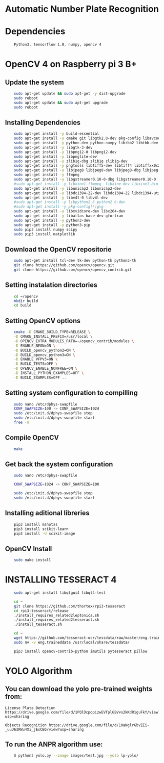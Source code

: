 # Automatic Number Plate Recognition

# Dependencies
```bash
	Python3, tensorflow 1.0, numpy, opencv 4
```

# OpenCV 4 on Raspberry pi 3 B+

## Update the system
```bash
	sudo apt-get update && sudo apt-get -y dist-upgrade
	sudo reboot
	sudo apt-get update && sudo apt-get upgrade
	sudo reboot
```

## Installing Dependencies
```bash
	sudo apt-get install -y build-essential
	sudo apt-get install -y cmake git libgtk2.0-dev pkg-config libavcodec-dev libavformat-dev libswscale-dev
	sudo apt-get install -y python-dev python-numpy libtbb2 libtbb-dev libjpeg-dev libpng-dev libtiff-dev libjasper-dev
	sudo apt-get install -y libgtk-3-dev 
	sudo apt-get install -y libpng12-0 libpng12-dev
	sudo apt-get install -y libpnglite-dev
	sudo apt-get install -y zlib1g-dbg zlib1g zlib1g-dev 
	sudo apt-get install -y pngtools libtiff5-dev libtiff4 libtiffxx0c2 libtiff-tools 
	sudo apt-get install -y libjpeg8 libjpeg8-dev libjpeg8-dbg libjpeg-progs 
	sudo apt-get install -y ffmpeg  
	sudo apt-get install -y libgstreamer0.10-0-dbg libgstreamer0.10-0  libgstreamer0.10-dev 
	#sudo apt-get install -y libxine1-ffmpeg  libxine-dev libxine1-bin 
	sudo apt-get install -y libunicap2 libunicap2-dev 
	sudo apt-get install -y libdc1394-22-dev libdc1394-22 libdc1394-utils swig 
	sudo apt-get install -y libv4l-0 libv4l-dev 
	#sudo apt-get install -y libpython2.6 python2.6-dev 
	#sudo apt-get install -y pkg-config[*]gvg
	sudo apt-get install -y libxvidcore-dev libx264-dev
	sudo apt-get install -y libatlas-base-dev gfortran
	sudo apt-get install -y python3-dev
	sudo apt-get install -y python3-pip
	sudo pip3 install numpy scipy 
	sudo pip3 install matplotlib
```
## Download the OpenCV repositorie
```bash
	sudo apt-get install tcl-dev tk-dev python-tk python3-tk
	git clone https://github.com/opencv/opencv.git
	git clone https://github.com/opencv/opencv_contrib.git
```
## Setting instalation directories
```bash
	cd ~/opencv
	mkdir build
	cd build
```
## Setting OpenCV options
```bash
	cmake -D CMAKE_BUILD_TYPE=RELEASE \
    -D CMAKE_INSTALL_PREFIX=/usr/local \
    -D OPENCV_EXTRA_MODULES_PATH=~/opencv_contrib/modules \
    -D ENABLE_NEON=ON \
    -D BUILD_opencv_python2=ON \
    -D BUILD_opencv_python3=ON \
    -D ENABLE_VFPV3=ON \
    -D BUILD_TESTS=OFF \
    -D OPENCV_ENABLE_NONFREE=ON \
    -D INSTALL_PYTHON_EXAMPLES=OFF \
    -D BUILD_EXAMPLES=OFF ..
```
## Setting system configuration to compilling 
```bash
    sudo nano /etc/dphys-swapfile
	CONF_SWAPSIZE=100 -> CONF_SWAPSIZE=1024
	sudo /etc/init.d/dphys-swapfile stop
	sudo /etc/init.d/dphys-swapfile start
	free -m
```
## Compile OpenCV
```bash
	make
```
## Get back the system configuration 
```bash
	sudo nano /etc/dphys-swapfile

	CONF_SWAPSIZE=1024 -> CONF_SWAPSIZE=100

	sudo /etc/init.d/dphys-swapfile stop
	sudo /etc/init.d/dphys-swapfile start
```
## Installing aditional libreries
```bash
	pip3 install mahotas
	pip3 install scikit-learn
	pip3 install -U scikit-image
```
## OpenCV Install
```bash
	sudo make install
```

# INSTALLING TESSERACT 4
```bash
	sudo apt-get install libqtgui4 libqt4-test

	cd ~
	git clone https://github.com/thortex/rpi3-tesseract
	cd rpi3-tesseract/release
	./install_requires_related2leptonica.sh
	./install_requires_related2tesseract.sh
	./install_tesseract.sh

	cd ~
	wget https://github.com/tesseract-ocr/tessdata/raw/master/eng.traineddata
	sudo mv -v eng.traineddata /usr/local/share/tessdata/

	pip3 install opencv-contrib-python imutils pytesseract pillow
```

# YOLO Algorithm 
## You can download the yolo pre-trained weights from:

	License Plate Detection https://drive.google.com/file/d/1PQlDcpopizwEVTplGBVvs2kKdR1guFkY/view?usp=sharing

	Objects Recognition https://drive.google.com/file/d/1OaNglrGbvZEi-_uuJ6IRWu4Xi_jEsCEQ/view?usp=sharing


## To run the ANPR algorithm use:
```bash
	$ python3 yolo.py --image images/test.jpg --yolo lp-yolo/
```